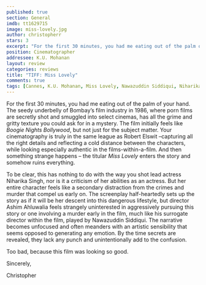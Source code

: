 ```yaml
---
published: true
section: General
imdb: tt1629715
image: miss-lovely.jpg
author: christopherr 
stars: 3
excerpt: "For the first 30 minutes, you had me eating out of the palm of your hand."
position: Cinematographer
addressee: K.U. Mohanan
layout: review
categories: reviews
title: "TIFF: Miss Lovely"
comments: true
tags: [Cannes, K.U. Mohanan, Miss Lovely, Nawazuddin Siddiqui, Niharika Singh, Robert Elswit, TIFF, Uncategorized]
---
```

<p>For the first 30 minutes, you had me eating out of the palm of your hand. The seedy underbelly of Bombay&rsquo;s film industry in 1986, where porn films are secretly shot and smuggled into select cinemas, has all the grime and gritty texture you could ask for in a mystery. The film initially feels like <em>Boogie Nights Bollywood</em>, but not just for the subject matter. Your cinematography is truly in the same league as Robert Elswit &ndash;capturing all the right details and reflecting a cold distance between the characters, while looking especially authentic in the films-within-a-film. And then something strange happens &ndash; the titular <em>Miss Lovely</em> enters the story and somehow ruins everything.</p>
<p>To be clear, this has nothing to do with the way you shot lead actress Niharika Singh, nor is it a criticism of her abilities as an actress. But her entire character feels like a secondary distraction from the crimes and murder that compel us early on. The screenplay half-heartedly sets up the story as if it will be her descent into this dangerous lifestyle, but director Ashim Ahluwalia feels strangely uninterested in aggressively pursuing this story or one involving a murder early in the film, much like his surrogate director within the film, played by Nawazuddin Siddiqui. The narrative becomes unfocused and often meanders with an artistic sensibility that seems opposed to generating any emotion. By the time secrets are revealed, they lack any punch and unintentionally add to the confusion.</p>
<p>Too bad, because this film was looking so good.</p>
<p>Sincerely,</p>
<p>Christopher</p>
